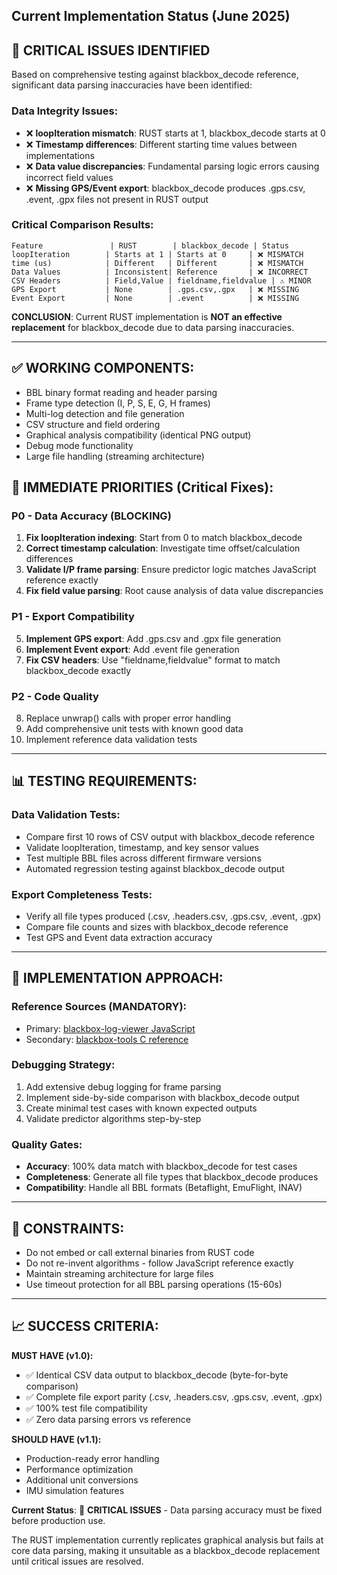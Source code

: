 ## Current Implementation Status (June 2025)

## 🚨 **CRITICAL ISSUES IDENTIFIED**

Based on comprehensive testing against blackbox_decode reference, significant data parsing inaccuracies have been identified:

### **Data Integrity Issues:**
- ❌ **loopIteration mismatch**: RUST starts at 1, blackbox_decode starts at 0
- ❌ **Timestamp differences**: Different starting time values between implementations  
- ❌ **Data value discrepancies**: Fundamental parsing logic errors causing incorrect field values
- ❌ **Missing GPS/Event export**: blackbox_decode produces .gps.csv, .event, .gpx files not present in RUST output

### **Critical Comparison Results:**
```
Feature               | RUST        | blackbox_decode | Status
loopIteration        | Starts at 1 | Starts at 0     | ❌ MISMATCH
time (us)            | Different   | Different       | ❌ MISMATCH  
Data Values          | Inconsistent| Reference       | ❌ INCORRECT
CSV Headers          | Field,Value | fieldname,fieldvalue | ⚠️ MINOR
GPS Export           | None        | .gps.csv,.gpx   | ❌ MISSING
Event Export         | None        | .event          | ❌ MISSING
```

**CONCLUSION**: Current RUST implementation is **NOT an effective replacement** for blackbox_decode due to data parsing inaccuracies.

---

## ✅ **WORKING COMPONENTS:**
- BBL binary format reading and header parsing
- Frame type detection (I, P, S, E, G, H frames)
- Multi-log detection and file generation
- CSV structure and field ordering
- Graphical analysis compatibility (identical PNG output)
- Debug mode functionality
- Large file handling (streaming architecture)

## 🔧 **IMMEDIATE PRIORITIES (Critical Fixes):**

### **P0 - Data Accuracy (BLOCKING)**
1. **Fix loopIteration indexing**: Start from 0 to match blackbox_decode
2. **Correct timestamp calculation**: Investigate time offset/calculation differences
3. **Validate I/P frame parsing**: Ensure predictor logic matches JavaScript reference exactly
4. **Fix field value parsing**: Root cause analysis of data value discrepancies

### **P1 - Export Compatibility**
5. **Implement GPS export**: Add .gps.csv and .gpx file generation
6. **Implement Event export**: Add .event file generation  
7. **Fix CSV headers**: Use "fieldname,fieldvalue" format to match blackbox_decode exactly

### **P2 - Code Quality**
8. Replace unwrap() calls with proper error handling
9. Add comprehensive unit tests with known good data
10. Implement reference data validation tests

---

## 📊 **TESTING REQUIREMENTS:**

### **Data Validation Tests:**
- Compare first 10 rows of CSV output with blackbox_decode reference
- Validate loopIteration, timestamp, and key sensor values
- Test multiple BBL files across different firmware versions
- Automated regression testing against blackbox_decode output

### **Export Completeness Tests:**
- Verify all file types produced (.csv, .headers.csv, .gps.csv, .event, .gpx)
- Compare file counts and sizes with blackbox_decode reference
- Test GPS and Event data extraction accuracy

---

## 🎯 **IMPLEMENTATION APPROACH:**

### **Reference Sources (MANDATORY):**
- Primary: [blackbox-log-viewer JavaScript](https://github.com/betaflight/blackbox-log-viewer/blob/master/src/flightlog.js)
- Secondary: [blackbox-tools C reference](https://github.com/betaflight/blackbox-tools/blob/master/src/blackbox_decode.c)

### **Debugging Strategy:**
1. Add extensive debug logging for frame parsing
2. Implement side-by-side comparison with blackbox_decode output
3. Create minimal test cases with known expected outputs
4. Validate predictor algorithms step-by-step

### **Quality Gates:**
- **Accuracy**: 100% data match with blackbox_decode for test cases
- **Completeness**: Generate all file types that blackbox_decode produces
- **Compatibility**: Handle all BBL formats (Betaflight, EmuFlight, INAV)

---

## 🚫 **CONSTRAINTS:**
- Do not embed or call external binaries from RUST code
- Do not re-invent algorithms - follow JavaScript reference exactly
- Maintain streaming architecture for large files
- Use timeout protection for all BBL parsing operations (15-60s)

---

## 📈 **SUCCESS CRITERIA:**

**MUST HAVE (v1.0):**
- ✅ Identical CSV data output to blackbox_decode (byte-for-byte comparison)
- ✅ Complete file export parity (.csv, .headers.csv, .gps.csv, .event, .gpx)
- ✅ 100% test file compatibility
- ✅ Zero data parsing errors vs reference

**SHOULD HAVE (v1.1):**
- Production-ready error handling
- Performance optimization
- Additional unit conversions
- IMU simulation features

**Current Status**: 🚨 **CRITICAL ISSUES** - Data parsing accuracy must be fixed before production use.

The RUST implementation currently replicates graphical analysis but fails at core data parsing, making it unsuitable as a blackbox_decode replacement until critical issues are resolved.
